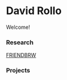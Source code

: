 # David Rollo

Welcome!

### Research

[FRIENDBRW](https://github.com/PolloRollo/FRIENDBRW)

### Projects



